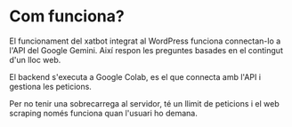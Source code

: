 # Com funciona?

El funcionament del xatbot integrat al WordPress funciona connectan-lo a l'API del Google Gemini. Així respon les preguntes basades en el contingut d'un lloc web. 

El backend s'executa a Google Colab, es el que connecta amb l'API i gestiona les peticions. 

Per no tenir una sobrecarrega al servidor, té un llimit de peticions i el web scraping només funciona quan l'usuari ho demana. 
